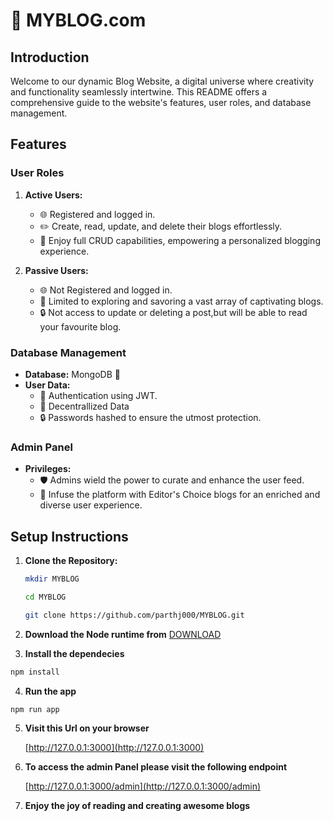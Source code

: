 # 🚀 MYBLOG.com

## Introduction

Welcome to our dynamic Blog Website, a digital universe where creativity and functionality seamlessly intertwine. This README offers a comprehensive guide to the website's features, user roles, and database management.

## Features

### User Roles

1. **Active Users:**

   - 🌐 Registered and logged in.
   - ✏️ Create, read, update, and delete their blogs effortlessly.
   - 🚀 Enjoy full CRUD capabilities, empowering a personalized blogging experience.

2. **Passive Users:**
   - 🌐 Not Registered and logged in.
   - 📖 Limited to exploring and savoring a vast array of captivating blogs.
   - 🔒 Not access to update or deleting a post,but will be able to read your favourite blog.

### Database Management

- **Database:** MongoDB 🍃
- **User Data:**
  - 🔐 Authentication using JWT.
  - 🔐 Decentrallized Data
  - 🔒 Passwords hashed to ensure the utmost protection.

### Admin Panel

- **Privileges:**
  - 🛡️ Admins wield the power to curate and enhance the user feed.
  - 🌟 Infuse the platform with Editor's Choice blogs for an enriched and diverse user experience.

## Setup Instructions

1. **Clone the Repository:**

   ```bash
   mkdir MYBLOG
   ```

   ```bash
   cd MYBLOG
   ```

   ```bash
   git clone https://github.com/parthj000/MYBLOG.git

   ```

2. **Download the Node runtime from**
   [DOWNLOAD](https://nodejs.org/en/download)

3. **Install the dependecies**

```bash
npm install
```

4. **Run the app**

```bash
npm run app
```

5. **Visit this Url on your browser**

   [http://127.0.0.1:3000](http://127.0.0.1:3000)

6. **To access the admin Panel please visit the following endpoint**

   [http://127.0.0.1:3000/admin](http://127.0.0.1:3000/admin)

7. **Enjoy the joy of reading and creating awesome blogs**
